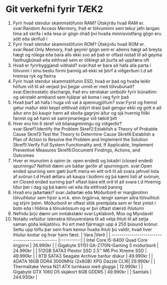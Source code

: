 # Git verkefni fyrir TÆK2

1. Fyrir hvað stendur skammstöfunin RAM? Útskýrðu hvað RAM er.  
		svar:Random Access Mermory, Það er tölvuminni sem tekur jafn langan tíma að skrifa í eða lesa úr gögn óháð því hvaða minnisvistfang gögn eru sótt eða skrifuð í
2. Fyrir hvað stendur skammstöfunin ROM? Útskýrðu hvað ROM er.
		svar:Read Only Memory, Það geymir gögn sem er aðeins hægt að breyta hægt og rólega eða bara alls ekki svo að það er oftast notað til að geyma fasthugbúnað eða eitthvað sem er ólíklegt að þurfa að uppfæra oft
3. Hvað er fyrirbyggjandi viðhald? 
		svar:Það er bara að hafa alla parta í tölvunni í sínu bestu formi þannig að ekki sé þörf á viðgerðum t.d að hreinsa ryk og fleirra
4. Fyrir hvað stendur skammstöfunin ESD, hvað er það og hvaða leiðir höfum við til að verjast því þegar unnið er með tölvubúnað?
		svar:Electrostatic discharge, Það eru sérstakar umbúðir fyrir búnaðinn og sérstakt armband sem hjálpar að koma í veg fyrir það
5. Hvað þarf að hafa í huga við val á spennugjöfum?
		svar:Fyrst og fremst getur maður ekki keypt eitthvað ódýrt drasl það gengur ekki og gott e að áður enn þú kaupir hann að skoða gagrýni áður og sjá hvernig fólki fannst og að hann sé samrýmanlegur við tækið þitt
6. Hver eru hin 6 skref við bilanagreiningu og viðgerðir?
		svar:Skref1:Identify the Problem Skref2:Establish a Theory of Probable Cause Skref3:Test the Theory to Determine Cause Skref4:Establish a Plan of Action to Resolve the Problem and Implement the Solution Skref5:Verify Full System Functionality and, If Applicable, Implement Preventive Measures Skref6:Document Findings, Actions, and Outcomes
7. Hver er munurinn á opinn (e. open ended) og lokaðri (closed ended) spurningu?
Nefnið dæmi um báðar gerðir af spurningum.
		svar:Open ended spurning sem gæti þurft meira en eitt orð til að svara jafnvel lista af svörun t.d Hvað ætlaru að kaupa í búðinni og þá kæmi listi af svörum, en Closed ended surning þarf oftast bara eitt orð til að svara t.d Hvernig líður þér í dag og þá kæmi vel eða illa eitthvað þannig
8. Hvað eru jaðartæki?
		svar:Jaðartæi eða Móðurborð er margbrotinn tölvuíhlutur sem hýsir a.m.k. einn örgjörva, tengir saman aðra tölvuíhluti og stýrir þeim. Móðurborð er oftast stök prentplata sem er fest ýmist í botn eða í hliðina á tölvukössum og er því oftast stærsti íhluturin
9. Nefndu þrjú dæmi um inntakstæki
		svar:Lyklaborð, Mús og Myndavél
10. Notaðu vefsíður íslenskra tölvuverslana til að velja íhluti til að setja saman góða
leikjatölvu. Þú ert með fjármagn upp á 250 þúsund krónur. Settu upp töflu þar sem
fram kemur hvaða íhluti þú valdir, hvað hver íhlutur kostar og hvar hann fæst.
| Vara                                            |Verð       |
| ----------------------------------------------- |----------:|
| Intel Core I5-6400 Quad Core örgjörvi           | 26.990kr  |
| Gigabyte S1151 GA-Z170N-Gaming 5 móðurborð      | 24.990kr  |
| 512GB SATA3 Plextor SSD 2.5'' M6 Pro Xtreme SSD | 49.990kr  |
| 8TB SATA3 Seagate Archive harður diskur         | 49.990kr  |
| ADATA 16GB DDR4 3000MHz (2x8GB) XPG Dazzle  CL16| 29.990kr  |
| Thermaltake Versa N21 ATX turnkassi með glugga  | 12.990kr  |
| Gigabyte GTX 1060 D5 skjákort 6GB GDDR5         | 49.990kr  |
| Samtals                                         | 244.930kr |

















